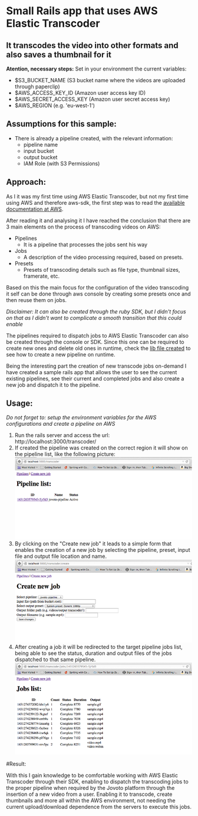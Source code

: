# Small Rails app that uses AWS Elastic Transcoder
## It transcodes the video into other formats and also saves a thumbnail for it


**Atention, necessary steps:**
Set in your environment the current variables:
- $S3_BUCKET_NAME (S3 bucket name where the videos are uploaded through paperclip)
- $AWS_ACCESS_KEY_ID (Amazon user access key ID)
- $AWS_SECRET_ACCESS_KEY (Amazon user secret access key)
- $AWS_REGION (e.g. 'eu-west-1')

## Assumptions for this sample:
* There is already a pipeline created, with the relevant information:
	* pipeline name
	* input bucket
	* output bucket
	* IAM Role (with S3 Permissions)

## Approach:
As I it was my first time using AWS Elastic Transcoder, but not my first time using AWS and therefore aws-sdk, the first step was to read the [available documentation at AWS](http://docs.aws.amazon.com/sdkforruby/api/Aws/ElasticTranscoder.html).

After reading it and analysing it I have reached the conclusion that there are 3 main elements on the process of transcoding videos on AWS:
* Pipelines
	* It is a pipeline that processes the jobs sent his way
* Jobs
	* A description of the video processing required, based on presets.
* Presets
	* Presets of transcoding details such as file type, thumbnail sizes, framerate, etc.

Based on this the main focus for the configuration of the video transcoding it self can be done through aws console by creating some presets once and then reuse them on jobs.

*Disclaimer: It can also be created through the ruby SDK, but I didn't focus on that as I didn't want to complicate a smooth transition that this could enable*

The pipelines required to dispatch jobs to AWS Elastic Transcoder can also be created through the console or SDK. Since this one can be required to create new ones and delete old ones in runtime, check the [lib file created](lib/aws-transcoder/elastic_transcoder.rb) to see how to create a new pipeline on runtime.

Being the interesting part the creation of new transcode jobs on-demand I have created a sample rails app that allows the user to see the current existing pipelines, see their current and completed jobs and also create a new job and dispatch it to the pipeline.

## Usage:
*Do not forget to: setup the environment variables for the AWS configurations and create a pipeline on AWS*

1. Run the rails server and access the url: http://localhost:3000/transcoder/
2. If created the pipeline was created on the correct region it will show on the pipeline list, like the following picture:
![IMAGE](public/screenshots/list.png) 
3. By clicking on the "Create new job" it leads to a simple form that enables the creation of a new job by selecting the pipeline, preset, input file and output file location and name.
![IMAGE](public/screenshots/new.png) 
4. After creating a job it will be redirected to the target pipeline jobs list, being able to see the status, duration and output files of the jobs dispatched to that same pipeline.
![IMAGE](public/screenshots/jobs.png)

#Result:

With this I gain knowledge to be comfortable working with AWS Elastic Transcoder through their SDK, enabling to dispatch the transcoding jobs to the proper pipeline when required by the Jovoto platform through the insertion of a new video from a user. Enabling it to transcode, create thumbnails and more all within the AWS environment, not needing the current upload/download dependence from the servers to execute this jobs.
